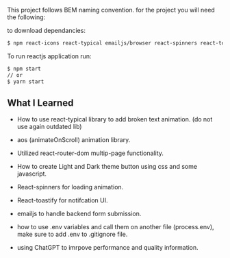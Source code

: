 This project follows BEM naming convention.
for the project you will need the following:

to download dependancies:

```bash
$ npm react-icons react-typical emailjs/browser react-spinners react-toastify
```

To run reactjs application run:

```bash
$ npm start
// or
$ yarn start
```

## What I Learned

- How to use react-typical library to add broken text animation. (do not use again outdated lib)

- aos (animateOnScroll) animation library.
- Utilized react-router-dom multip-page functionality.
- How to create Light and Dark theme button using css and some javascript.
- React-spinners for loading animation.
- React-toastify for notifcation UI.
- emailjs to handle backend form submission.
- how to use .env variables and call them on another file (process.env), make sure to add .env to .gitignore file.
- using ChatGPT to imrpove performance and quality information.

